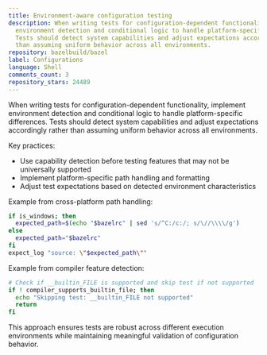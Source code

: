 ```yaml
---
title: Environment-aware configuration testing
description: When writing tests for configuration-dependent functionality, implement
  environment detection and conditional logic to handle platform-specific differences.
  Tests should detect system capabilities and adjust expectations accordingly rather
  than assuming uniform behavior across all environments.
repository: bazelbuild/bazel
label: Configurations
language: Shell
comments_count: 3
repository_stars: 24489
---
```


When writing tests for configuration-dependent functionality, implement environment detection and conditional logic to handle platform-specific differences. Tests should detect system capabilities and adjust expectations accordingly rather than assuming uniform behavior across all environments.

Key practices:
- Use capability detection before testing features that may not be universally supported
- Implement platform-specific path handling and formatting
- Adjust test expectations based on detected environment characteristics

Example from cross-platform path handling:
```bash
if is_windows; then
  expected_path=$(echo "$bazelrc" | sed 's/^C:/c:/; s/\//\\\\/g')
else
  expected_path="$bazelrc"
fi
expect_log "source: \"$expected_path\""
```

Example from compiler feature detection:
```bash
# Check if __builtin_FILE is supported and skip test if not supported
if ! compiler_supports_builtin_file; then
  echo "Skipping test: __builtin_FILE not supported"
  return
fi
```

This approach ensures tests are robust across different execution environments while maintaining meaningful validation of configuration behavior.